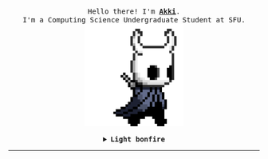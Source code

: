 <p align="center">
  <br>
  <samp>
    Hello there! I'm <b><a rel="nofollow noopener noreferrer" target="_blank" href="https://www.linkedin.com/in/akki-singh-865350137/">Akki</a></b>.
    <br>I'm a Computing Science Undergraduate Student at SFU.<br>

</samp>

  <img src="https://raw.githubusercontent.com/TanZng/TanZng/master/assets/hollor_knight3.gif" width="200"/>

</p>


<details align="center">

<summary> <b> <samp> Light bonfire </samp></b></summary>
<samp>
 <b><h2 style="color: #fc6203">B O N F I R E &nbsp; L I T !</h2> </b>

<img src="https://raw.githubusercontent.com/TanZng/TanZng/master/assets/bonefire.gif" width="200"/>

Current Project: <a href="https://github.com/holychicken99/CPP_iM-BOOST-">Image Editor in c++</a>

<p align="center">
 
### What I'm currently learning:


<img src="https://img.icons8.com/color/48/000000/c-plus-plus-logo.png" width="35px">&nbsp;&nbsp;&nbsp;&nbsp;
<img src="https://cdn.jsdelivr.net/gh/devicons/devicon@latest/icons/python/python-original.svg" width="35px">&nbsp;&nbsp;&nbsp;&nbsp;
<img src="http://rust-lang.org/logos/rust-logo-64x64.png" width="35px">&nbsp;&nbsp;&nbsp;&nbsp;
<img src="https://cdn.jsdelivr.net/gh/devicons/devicon@latest/icons/unity/unity-original.svg" width="35px">&nbsp;&nbsp;&nbsp;&nbsp;

  ## My activities

<a href="https://github.com/Pepyn0/github-readme-stats">
  <img width=450 height=170 align="center" src="https://github-readme-stats.vercel.app/api?username=holychicken99&theme=midnight-purple&show_icons=true&bg_color=0D1117&hide_border=true" />
</a>
<a href="https://github.com/holychicken99/github-readme-stats">
  <img align="center" src="https://github-readme-stats.vercel.app/api/top-langs/?username=holychicken99&theme=midnight-purple&layout=compact&bg_color=0D1117&hide_border=true" />
</a>

</p> 
  


</samp>
</details>

----

